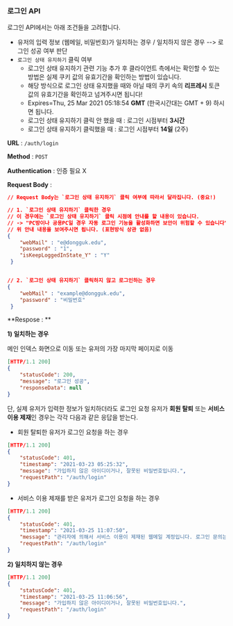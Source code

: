 ### 로그인 API



로그인 API에서는 아래 조건들을 고려합니다. 

- 유저의 입력 정보 (웹메일, 비밀번호)가 일치하는 경우 / 일치하지 않은 경우 --> 로그인 성공 여부 판단 
- `로그인 상태 유지하기` 클릭 여부 
  - 로그인 상태 유지하기 관련 기능 추가 후 클라이언트 측에서는 확인할 수 있는 방법은 실제 쿠키 값의 유효기간을 확인하는 방법이 있습니다. 
  - 해당 방식으로 로그인 상태 유지했을 때와 아닐 때의 쿠키 속의 **리프레시** 토큰 값의 유효기간을 확인하고 넘겨주시면 됩니다! 
  - Expires=Thu, 25 Mar 2021 05:18:54 **GMT** (한국시간대는 GMT + 9) 하시면 됩니다. 
  - 로그인 상태 유지하기 클릭 안 했을 때 : 로그인 시점부터 **3시간** 
  - 로그인 상태 유지하기 클릭했을 때 : 로그인 시점부터 **14일** (2주) 

**URL** : `/auth/login` 

**Method** : `POST`

**Authentication** : 인증 필요 X 

**Request Body** : 

```json
// Request Body는 `로그인 상태 유지하기` 클릭 여부에 따라서 달라집니다. (중요!)

// 1. `로그인 상태 유지하기` 클릭한 경우
// 이 경우에는 `로그인 상태 유지하기` 클릭 시점에 안내를 할 내용이 있습니다. 
// -> "PC방이나 공용PC일 경우 자동 로그인 기능을 활성화하면 보안이 위험할 수 있습니다" (빨간 글씨)
// 위 안내 내용을 보여주시면 됩니다. (표현방식 상관 없음)
{
    "webMail" : "e@dongguk.edu",
    "password" : "1",
    "isKeepLoggedInState_Y" : "Y"
 }


// 2. `로그인 상태 유지하기` 클릭하지 않고 로그인하는 경우 
{
    "webMail" : "example@dongguk.edu",
    "password" : "비밀번호"
 }
```



**Respose : **

**1) 일치하는 경우**

메인 인덱스 화면으로 이동 또는 유저의 가장 마지막 페이지로 이동

```json
[HTTP/1.1 200]
{
    "statusCode": 200,
    "message": "로그인 성공",
    "responseData": null
}
```



단, 실제 유저가 입력한 정보가 일치하더라도 로그인 요청 유저가 **회원 탈퇴** 또는 **서비스 이용 제재**인 경우는 각각 다음과 같은 응답을 받는다.

- 회원 탈퇴한 유저가 로그인 요청을 하는 경우

```json
[HTTP/1.1 200]
{
    "statusCode": 401,
    "timestamp": "2021-03-23 05:25:32",
    "message": "가입하지 않은 아이디이거나, 잘못된 비밀번호입니다.",
    "requestPath": "/auth/login"
}
```

- 서비스 이용 제재를 받은 유저가 로그인 요청을 하는 경우

```json
[HTTP/1.1 200]
{
    "statusCode": 401,
    "timestamp": "2021-03-25 11:07:50",
    "message": "관리자에 의해서 서비스 이용이 제재된 웹메일 계정입니다. 로그인 문의는 관리자 메일을 통해 연락해주세요.",
    "requestPath": "/auth/login"
}
```

**2)  일치하지 않는 경우**

```json
[HTTP/1.1 200]
{
    "statusCode": 401,
    "timestamp": "2021-03-25 11:06:56",
    "message": "가입하지 않은 아이디이거나, 잘못된 비밀번호입니다.",
    "requestPath": "/auth/login"
}
```

